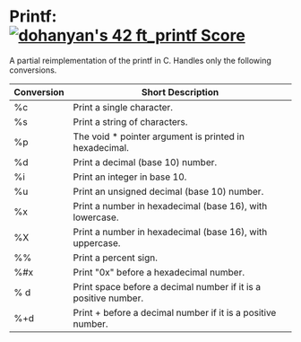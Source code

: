 # Printf: [![dohanyan's 42 ft_printf Score](https://badge42.vercel.app/api/v2/cldiw2g0k01220fl8ferid3xf/project/2950768)](https://github.com/JaeSeoKim/badge42)

A partial reimplementation of the printf in C. Handles only the following conversions.

| Conversion | Short Description                                                                             |
|------------|-----------------------------------------------------------------------------------------------|
| %c         | Print a single character.                                                                     |
| %s         | Print a string of characters.                                                                 |
| %p         | The void * pointer argument is printed in hexadecimal.                                        |
| %d         | Print a decimal (base 10) number.                                                             |
| %i         | Print an integer in base 10.                                                                  |
| %u         | Print an unsigned decimal (base 10) number.                                                   |
| %x         | Print a number in hexadecimal (base 16), with lowercase.                                      |
| %X         | Print a number in hexadecimal (base 16), with uppercase.                                      |
| %%         | Print a percent sign.                                                                         |
| %#x        | Print "0x" before a hexadecimal number.                                                       |
| % d        | Print space before a decimal number if it is a positive number.                               |
| %+d        | Print + before a decimal number if it is a positive number.                                   |
